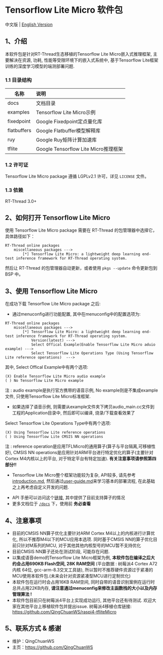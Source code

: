 # Tensorflow Lite Micro 软件包

中文版 | [English Version](./README_en.md)

## 1、介绍

本软件包是针对RT-Thread生态移植的Tensorflow Lite Micro嵌入式推理框架, 主要解决在资源, 功耗, 性能等受限环境下的嵌入式系统中, 基于Tensorflow Lite框架训练的深度学习模型的端测部署问题.

### 1.1 目录结构

| 名称 | 说明 |
| ---- | :--- |
| docs  | 文档目录 |
| examples | Tensorflow Lite Micro示例 |
| fixedpoint | Google Fixedpoint定点量化库 |
| flatbuffers | Google Flatbuffer模型解释库 |
| ruy | Google Ruy矩阵计算加速库 |
| tflite | Google Tensorflow Lite Micro推理框架 |

### 1.2 许可证

Tensorflow Lite Micro package 遵循 LGPLv2.1 许可，详见 `LICENSE` 文件。

### 1.3 依赖

RT-Thread 3.0+

## 2、如何打开 Tensorflow Lite Micro

使用 Tensorflow Lite Micro package 需要在 RT-Thread 的包管理器中选择它，具体路径如下：

```
RT-Thread online packages
    miscellaneous packages --->
        [*] Tensorflow Lite Micro: a lightweight deep learning end-test inference framework for RT-Thread operating system.
```

然后让 RT-Thread 的包管理器自动更新，或者使用 `pkgs --update` 命令更新包到 BSP 中。

## 3、使用 Tensorflow Lite Micro

在成功下载 Tensorflow Lite Micro package 之后:

- 通过menuconfig进行功能配置, 其中在menuconfig中的配置选项为:

```
RT-Thread online packages
    miscellaneous packages --->
        [*] Tensorflow Lite Micro: a lightweight deep learning end-test inference framework for RT-Thread operating system.
            Version(latest) --->
            Select Offical Example(Enable Tensorflow Lite Micro aduio example) --->
            Select Tensorflow Lite Operations Type (Using Tensorflow Lite reference operations)  --->
```

其中, Select Offical Example中有两个选项:

```
(X) Enable Tensorflow Lite Micro audio example
( ) No Tensorflow Lite Micro example
```

注 : audio example是执行官方携带的语音示例, No example则是不集成example文件, 只使用Tensorflow Lite Micro标准框架. 

- 如果选择了语音示例, 则需要从example文件夹下拷贝audio_main.cc文件到工程的Application目录中, 然后即可以编译, 烧录/下载查看效果了

Select Tensorflow Lite Operations Type中有两个选项:

```
(X) Using Tensorflow Lite reference operations
( ) Using Tensorflow Lite CMSIS NN operations 
```

注 : reference operation是应用TFLMicro的通用算子(算子与平台隔离,可移植性好),  CMSIS NN operations是应用针对ARM平台进行特定优化的算子(主要针对Cortex M4内核以上的平台, 对于特定平台有特定加速). **有关注意事项请参照第四部分!!**

- Tensorflow Lite Micro整个框架功能较为复杂, API较多, 请先参考[introduction.md](introduction.md), 然后通过[user-guide.md](user-guide.md)来学习基本的部署流程, 在此基础之上再考虑自定义开发的问题.

*  API 手册可以访问这个[链接](docs/api.md), 其中提供了目前支持算子的情况
* 更多文档位于 [`/docs`](/docs) 下，使用前 **务必查看**

## 4、注意事项 

- 目前的CMSIS NN算子优化主要针对ARM Cortex M4以上的内核进行计算优化, 所以不推荐M4以下的MCU应用本选项. 同时基于CMSIS NN的算子优化目前只针对M系列的MCU, 对于其他其他内核型号的MCU暂不支持优化
- 目前CMSIS NN算子还处在测试阶段, 可能存在问题.
- 以集成语音demo的Tensorflow Lite Micro框架为例, **本软件包在编译之后大约会占用690KB Flash空间, 28K RAM空间** (平台数据 : 树莓派4 Cortex A72内核 64位, gcc-arm-8.3交叉工具链), 所以暂时不推荐硬件资源过于紧凑的MCU使用本软件包.(未来会针对资源紧凑型MCU进行定制优化)
- 本软件包在运行时会占用16KB RAM空间, 同时自带的语音识别案例在运行时总共占用22KB内存, **请注意通过menuconfig来修改主函数栈的大小以及内存管理算法 !**
- 本软件包目前只在树莓派4平台上实现成功运行, 其他平台还有待测试. 欢迎大家在其他平台上移植软件包并提出issue. 树莓派4移植仓库链接: https://github.com/QingChuanWS/raspi4-tfliteMicro

## 5、联系方式 & 感谢

* 维护：QingChuanWS
* 主页：https://github.com/QingChuanWS
